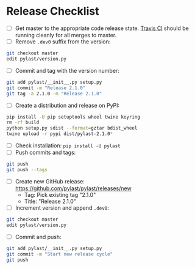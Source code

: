 # Release Checklist

* [ ] Get master to the appropriate code release state. [Travis CI](https://travis-ci.org/pylast/pylast) should be running cleanly for all merges to master.
* [ ] Remove `.dev0` suffix from the version:
```bash
git checkout master
edit pylast/version.py
```
* [ ] Commit and tag with the version number:
```bash
git add pylast/__init__.py setup.py
git commit -m "Release 2.1.0"
git tag -a 2.1.0 -m "Release 2.1.0"
```
* [ ] Create a distribution and release on PyPI:
```bash
pip install -U pip setuptools wheel twine keyring
rm -rf build
python setup.py sdist --format=gztar bdist_wheel
twine upload -r pypi dist/pylast-2.1.0*
```
* [ ] Check installation: `pip install -U pylast`
* [ ] Push commits and tags:
 ```bash
git push
git push --tags
```
* [ ] Create new GitHub release: https://github.com/pylast/pylast/releases/new
  * Tag: Pick existing tag "2.1.0"
  * Title: "Release 2.1.0"
* [ ] Increment version and append `.dev0`:
```bash
git checkout master
edit pylast/version.py
```
* [ ] Commit and push:
```bash
git add pylast/__init__.py setup.py
git commit -m "Start new release cycle"
git push
```
